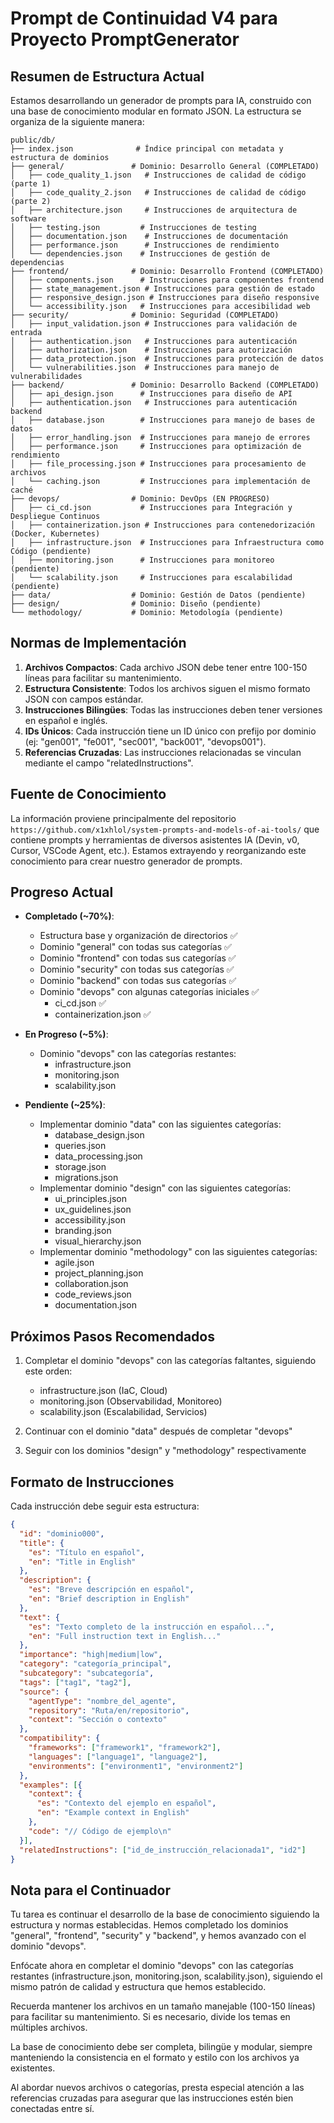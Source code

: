 # Prompt de Continuidad V4 para Proyecto PromptGenerator

## Resumen de Estructura Actual

Estamos desarrollando un generador de prompts para IA, construido con una base de conocimiento modular en formato JSON. La estructura se organiza de la siguiente manera:

```
public/db/
├── index.json              # Índice principal con metadata y estructura de dominios
├── general/               # Dominio: Desarrollo General (COMPLETADO)
│   ├── code_quality_1.json   # Instrucciones de calidad de código (parte 1)
│   ├── code_quality_2.json   # Instrucciones de calidad de código (parte 2)
│   ├── architecture.json     # Instrucciones de arquitectura de software
│   ├── testing.json         # Instrucciones de testing
│   ├── documentation.json    # Instrucciones de documentación
│   ├── performance.json      # Instrucciones de rendimiento
│   └── dependencies.json    # Instrucciones de gestión de dependencias
├── frontend/              # Dominio: Desarrollo Frontend (COMPLETADO)
│   ├── components.json      # Instrucciones para componentes frontend
│   ├── state_management.json # Instrucciones para gestión de estado
│   ├── responsive_design.json # Instrucciones para diseño responsive
│   └── accessibility.json   # Instrucciones para accesibilidad web
├── security/              # Dominio: Seguridad (COMPLETADO)
│   ├── input_validation.json # Instrucciones para validación de entrada
│   ├── authentication.json   # Instrucciones para autenticación
│   ├── authorization.json    # Instrucciones para autorización
│   ├── data_protection.json  # Instrucciones para protección de datos
│   └── vulnerabilities.json  # Instrucciones para manejo de vulnerabilidades
├── backend/               # Dominio: Desarrollo Backend (COMPLETADO)
│   ├── api_design.json      # Instrucciones para diseño de API
│   ├── authentication.json   # Instrucciones para autenticación backend
│   ├── database.json        # Instrucciones para manejo de bases de datos
│   ├── error_handling.json  # Instrucciones para manejo de errores
│   ├── performance.json     # Instrucciones para optimización de rendimiento
│   ├── file_processing.json # Instrucciones para procesamiento de archivos
│   └── caching.json         # Instrucciones para implementación de caché
├── devops/                # Dominio: DevOps (EN PROGRESO)
│   ├── ci_cd.json           # Instrucciones para Integración y Despliegue Continuos
│   ├── containerization.json # Instrucciones para contenedorización (Docker, Kubernetes)
│   ├── infrastructure.json  # Instrucciones para Infraestructura como Código (pendiente)
│   ├── monitoring.json      # Instrucciones para monitoreo (pendiente)
│   └── scalability.json     # Instrucciones para escalabilidad (pendiente)
├── data/                  # Dominio: Gestión de Datos (pendiente)
├── design/                # Dominio: Diseño (pendiente)
└── methodology/           # Dominio: Metodología (pendiente)
```

## Normas de Implementación

1. **Archivos Compactos**: Cada archivo JSON debe tener entre 100-150 líneas para facilitar su mantenimiento.
2. **Estructura Consistente**: Todos los archivos siguen el mismo formato JSON con campos estándar.
3. **Instrucciones Bilingües**: Todas las instrucciones deben tener versiones en español e inglés.
4. **IDs Únicos**: Cada instrucción tiene un ID único con prefijo por dominio (ej: "gen001", "fe001", "sec001", "back001", "devops001").
5. **Referencias Cruzadas**: Las instrucciones relacionadas se vinculan mediante el campo "relatedInstructions".

## Fuente de Conocimiento

La información proviene principalmente del repositorio `https://github.com/x1xhlol/system-prompts-and-models-of-ai-tools/` que contiene prompts y herramientas de diversos asistentes IA (Devin, v0, Cursor, VSCode Agent, etc.). Estamos extrayendo y reorganizando este conocimiento para crear nuestro generador de prompts.

## Progreso Actual

- **Completado (~70%)**:
  - Estructura base y organización de directorios ✅
  - Dominio "general" con todas sus categorías ✅
  - Dominio "frontend" con todas sus categorías ✅
  - Dominio "security" con todas sus categorías ✅
  - Dominio "backend" con todas sus categorías ✅
  - Dominio "devops" con algunas categorías iniciales ✅
    - ci_cd.json ✅
    - containerization.json ✅

- **En Progreso (~5%)**:
  - Dominio "devops" con las categorías restantes:
    - infrastructure.json
    - monitoring.json
    - scalability.json

- **Pendiente (~25%)**:
  - Implementar dominio "data" con las siguientes categorías:
    - database_design.json
    - queries.json
    - data_processing.json
    - storage.json
    - migrations.json 
  - Implementar dominio "design" con las siguientes categorías:
    - ui_principles.json
    - ux_guidelines.json
    - accessibility.json
    - branding.json
    - visual_hierarchy.json
  - Implementar dominio "methodology" con las siguientes categorías:
    - agile.json
    - project_planning.json
    - collaboration.json
    - code_reviews.json
    - documentation.json

## Próximos Pasos Recomendados

1. Completar el dominio "devops" con las categorías faltantes, siguiendo este orden:
   - infrastructure.json (IaC, Cloud)
   - monitoring.json (Observabilidad, Monitoreo)
   - scalability.json (Escalabilidad, Servicios)

2. Continuar con el dominio "data" después de completar "devops"

3. Seguir con los dominios "design" y "methodology" respectivamente

## Formato de Instrucciones

Cada instrucción debe seguir esta estructura:

```json
{
  "id": "dominio000",
  "title": {
    "es": "Título en español",
    "en": "Title in English"
  },
  "description": {
    "es": "Breve descripción en español",
    "en": "Brief description in English"
  },
  "text": {
    "es": "Texto completo de la instrucción en español...",
    "en": "Full instruction text in English..."
  },
  "importance": "high|medium|low",
  "category": "categoría_principal",
  "subcategory": "subcategoría",
  "tags": ["tag1", "tag2"],
  "source": {
    "agentType": "nombre_del_agente",
    "repository": "Ruta/en/repositorio",
    "context": "Sección o contexto"
  },
  "compatibility": {
    "frameworks": ["framework1", "framework2"],
    "languages": ["language1", "language2"],
    "environments": ["environment1", "environment2"]
  },
  "examples": [{
    "context": {
      "es": "Contexto del ejemplo en español",
      "en": "Example context in English"
    },
    "code": "// Código de ejemplo\n"
  }],
  "relatedInstructions": ["id_de_instrucción_relacionada1", "id2"]
}
```

## Nota para el Continuador

Tu tarea es continuar el desarrollo de la base de conocimiento siguiendo la estructura y normas establecidas. Hemos completado los dominios "general", "frontend", "security" y "backend", y hemos avanzado con el dominio "devops".

Enfócate ahora en completar el dominio "devops" con las categorías restantes (infrastructure.json, monitoring.json, scalability.json), siguiendo el mismo patrón de calidad y estructura que hemos establecido.

Recuerda mantener los archivos en un tamaño manejable (100-150 líneas) para facilitar su mantenimiento. Si es necesario, divide los temas en múltiples archivos.

La base de conocimiento debe ser completa, bilingüe y modular, siempre manteniendo la consistencia en el formato y estilo con los archivos ya existentes.

Al abordar nuevos archivos o categorías, presta especial atención a las referencias cruzadas para asegurar que las instrucciones estén bien conectadas entre sí.
